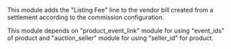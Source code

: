 This module adds the "Listing Fee" line to the vendor bill created from
a settlement according to the commission configuration.

This module depends on "product_event_link" module for using "event_ids"
of product and "auction_seller" module for using "seller_id" for
product.
